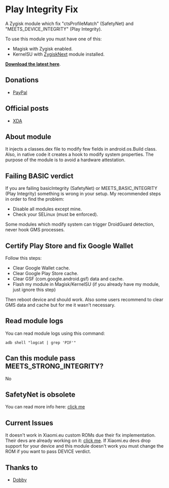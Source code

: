 # Play Integrity Fix
A Zygisk module which fix "ctsProfileMatch" (SafetyNet) and "MEETS_DEVICE_INTEGRITY" (Play Integrity).

To use this module you must have one of this:
- Magisk with Zygisk enabled.
- KernelSU with [ZygiskNext](https://github.com/Dr-TSNG/ZygiskNext) module installed.

[**Download the latest here**](https://github.com/chiteroman/PlayIntegrityFix/releases/latest).

## Donations
- [PayPal](https://paypal.me/chiteroman)

## Official posts
- [XDA](https://xdaforums.com/t/module-play-integrity-fix-safetynet-fix.4607985/)

## About module
It injects a classes.dex file to modify few fields in android.os.Build class. Also, in native code it creates a hook to modify system properties.
The purpose of the module is to avoid a hardware attestation.

## Failing BASIC verdict
If you are failing basicIntegrity (SafetyNet) or MEETS_BASIC_INTEGRITY (Play Integrity) something is wrong in your setup. My recommended steps in order to find the problem:
- Disable all modules except mine.
- Check your SELinux (must be enforced).

Some modules which modify system can trigger DroidGuard detection, never hook GMS processes.

## Certify Play Store and fix Google Wallet
Follow this steps:
- Clear Google Wallet cache.
- Clear Google Play Store cache.
- Clear GSF (com.google.android.gsf) data and cache.
- Flash my module in Magisk/KernelSU (if you already have my module, just ignore this step)

Then reboot device and should work. Also some users recommend to clear GMS data and cache but for me it wasn't necessary.

## Read module logs
You can read module logs using this command:
```
adb shell "logcat | grep 'PIF'"
```

## Can this module pass MEETS_STRONG_INTEGRITY?
No

## SafetyNet is obsolete
You can read more info here: [click me](https://xdaforums.com/t/info-play-integrity-api-replacement-for-safetynet.4479337/)

## Current Issues
It doesn't work in Xiaomi.eu custom ROMs due their fix implementation.
Their devs are already working on it: [click me](https://xiaomi.eu/community/threads/google-wallet-stopped-working-device-doesnt-meet-security-requirements.70444/post-704331).
If Xiaomi.eu devs drop support for your device and this module doesn't work you must change the ROM if you want to pass DEVICE verdict.

## Thanks to
- [Dobby](https://github.com/jmpews/Dobby)
